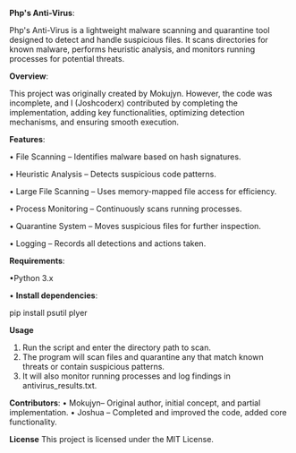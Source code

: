 **Php's Anti-Virus**:

Php's Anti-Virus is a lightweight malware scanning and quarantine tool designed to detect and handle suspicious files. It scans directories for known malware, performs heuristic analysis, and monitors running processes for potential threats.

**Overview**:

This project was originally created by Mokujyn. However, the code was incomplete, and I (Joshcoderx) contributed by completing the implementation, adding key functionalities, optimizing detection mechanisms, and ensuring smooth execution.

**Features**:

•	File Scanning – Identifies malware based on hash signatures.

•	Heuristic Analysis – Detects suspicious code patterns.

•	Large File Scanning – Uses memory-mapped file access for efficiency.

•	Process Monitoring – Continuously scans running processes.

•	Quarantine System – Moves suspicious files for further inspection.

•	Logging – Records all detections and actions taken.

**Requirements**:

•Python 3.x

•	**Install dependencies**:

pip install psutil plyer

**Usage**
1.	Run the script and enter the directory path to scan.
2.	The program will scan files and quarantine any that match known threats or contain suspicious patterns.
3.	It will also monitor running processes and log findings in antivirus_results.txt.
   
**Contributors**:
•	Mokujyn– Original author, initial concept, and partial implementation.
•	Joshua – Completed and improved the code, added core functionality.

**License**
This project is licensed under the MIT License.




